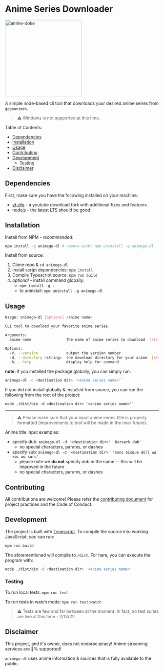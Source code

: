 Anime Series Downloader
=======================

<img src="./git-images/anime.png" alt="anime-doko" width="250" height="250">
<br />

A simple node-based cli tool that downloads your desired anime series from `gogoanimes`.

> :warning: Windows is not supported at this time.

Table of Contents:
* [Dependencies](#dependencies)
* [Installation](#installation)
* [Usage](#usage)
* [Contributing](#contributing)
* [Development](#development)
  - [Testing](#testing)
* [Disclaimer](#disclaimer)

## Dependencies

First, make sure you have the following installed on your machine:
* [yt-dlp](https://github.com/yt-dlp/yt-dlp) - a youtube download fork with additional fixes and features.
* nodejs - the latest LTS should be good

## Installation

Install from NPM - *recommended*:
```sh
npm install -g animego-dl # remove with: npm uninstall -g animego-dl
```

Install from source:
1. Clone repo & `cd animego-dl`
2. Install script dependencies: `npm install`
3. Compile Typescript source: `npm run build`
4. *optional* - install command globally:
    * `npm install -g .`
    * to uninstall: `npm uninstall -g animego-dl`

## Usage

```sh
Usage: animego-dl [options] <anime name>

CLI tool to download your favorite anime series.

Arguments:
  anime name                The name of anime series to download  [string] [required]

Options:
  -V, --version             output the version number
  -d, --directory <string>  the download directory for your anime  [string] [required]
  -h, --help                display help for command
```

**note**: if you installed the package globally, you can simply run:

```sh
animego-dl -d <destination dir> '<anime series name>'`
```

If you did not install globally & installed from source, you can run the following from the root of the project:
```
node ./dist/bin -d <destination dir> '<anime series name>'`
```
---

> :warning: Please make sure that your input anime series title is properly
> formatted (improvements to tool will be made in the near future).

Anime title input examples:
  * specify dub: `animego-dl -d '<destination dir>' 'Berserk dub'`
    - no special characters, params, or dashes
  * specify sub: `animego-dl -d '<destination dir>' 'sono bisque doll wa koi wo suru'`
    - please note we **do not** specify *dub* in the name -- this will be
      improved in the future
    - no special characters, params, or dashes

## Contributing

All contributions are welcome!  Please refer the [contributing document](CONTRIBUTING.md) for
project practices and the Code of Conduct.

## Development

The project is built with [Typescript](https://www.typescriptlang.org/).  To
compile the source into working JavaScript, you can run:
```bash
npm run build
```

The aforementioned will compile to `/dist`.  For here, you can execute the
program with:
```bash
node ./dist/bin -d <destination dir> '<anime series name>'
```

### Testing

To run local tests: `npm run test`

To run tests in watch mode: `npm run test:watch`

> :warning: Tests are few and far between at the moment.  In fact, no test
> suites are live at this time - 2/13/22.

## Disclaimer

This project, and it's owner, does not endorse piracy!  Anime streaming services are
:100:% supported!

`animego-dl` uses anime information & sources that is fully available to the public.
